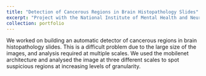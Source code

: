 ```yaml
---
title: "Detection of Cancerous Regions in Brain Histopathology Slides"
excerpt: "Project with the National Institute of Mental Health and Neurosciences (NIMHANS) to build a deep learning based cancerous region detector<br/><img src='/images/nimhans.jpg'>"
collection: portfolio
---
```


We worked on building an automatic detector of cancerous regions in brain histopathology slides. This is a difficult problem due to the large size of the images, and analysis required at multiple scales.
We used the mobilenet architecture and analysed the image at three different scales to spot suspicious regions at increasing levels of granularity.
